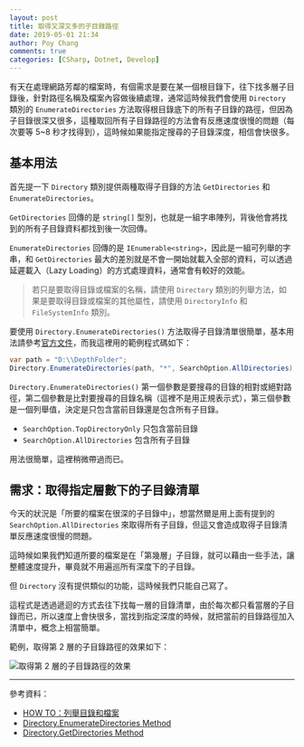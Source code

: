 ```yaml
---
layout: post
title: 取得又深又多的子目錄路徑
date: 2019-05-01 21:34
author: Poy Chang
comments: true
categories: [CSharp, Dotnet, Develop]
---
```


有天在處理網路芳鄰的檔案時，有個需求是要在某一個根目錄下，往下找多層子目錄後，針對路徑名稱及檔案內容做後續處理，通常這時候我們會使用 `Directory` 類別的 `EnumerateDirectories` 方法取得根目錄底下的所有子目錄的路徑，但因為子目錄很深又很多，這種取回所有子目錄路徑的方法會有反應速度很慢的問題（每次要等 5~8 秒才找得到），這時候如果能指定搜尋的子目錄深度，相信會快很多。

## 基本用法

首先提一下 `Directory` 類別提供兩種取得子目錄的方法 `GetDirectories` 和 `EnumerateDirectories`。

`GetDirectories` 回傳的是 `string[]` 型別，也就是一組字串陣列，背後他會將找到的所有子目錄資料都找到後一次回傳。

`EnumerateDirectories` 回傳的是 `IEnumerable<string>`，因此是一組可列舉的字串，和 `GetDirectories` 最大的差別就是不會一開始就載入全部的資料，可以透過延遲載入（Lazy Loading）的方式處理資料，通常會有較好的效能。

> 若只是要取得目錄或檔案的名稱，請使用 `Directory` 類別的列舉方法，如果是要取得目錄或檔案的其他屬性，請使用 `DirectoryInfo` 和 `FileSystemInfo` 類別。

要使用 `Directory.EnumerateDirectories()` 方法取得子目錄清單很簡單，基本用法請參考[官方文件](https://docs.microsoft.com/zh-tw/dotnet/api/system.io.directory.enumeratedirectories?view=netcore-2.2&WT.mc_id=DT-MVP-5003022)，而我這裡用的範例程式碼如下：

```csharp
var path = "D:\\DepthFolder";
Directory.EnumerateDirectories(path, "*", SearchOption.AllDirectories);
```

`Directory.EnumerateDirectories()` 第一個參數是要搜尋的目錄的相對或絕對路徑，第二個參數是比對要搜尋的目錄名稱（這裡不是用正規表示式），第三個參數是一個列舉值，決定是只包含當前目錄還是包含所有子目錄。

- `SearchOption.TopDirectoryOnly` 只包含當前目錄
- `SearchOption.AllDirectories` 包含所有子目錄

用法很簡單，這裡稍微帶過而已。

## 需求：取得指定層數下的子目錄清單

今天的狀況是「所要的檔案在很深的子目錄中」，想當然爾是用上面有提到的 `SearchOption.AllDirectories` 來取得所有子目錄，但這又會造成取得子目錄清單反應速度很慢的問題。

這時候如果我們知道所要的檔案是在「第幾層」子目錄，就可以藉由一些手法，讓整體速度提升，畢竟就不用遍巡所有深度下的子目錄。

但 `Directory` 沒有提供類似的功能，這時候我們只能自己寫了。

<script src="https://gist.github.com/poychang/e3c914c1a58d0848d9e33d9d4b004ef4.js"></script>

這程式是透過遞迴的方式去往下找每一層的目錄清單，由於每次都只看當層的子目錄而已，所以速度上會快很多，當找到指定深度的時候，就把當前的目錄路徑加入清單中，概念上相當簡單。

範例，取得第 2 層的子目錄路徑的效果如下：

![取得第 2 層的子目錄路徑的效果](https://i.imgur.com/yg2z7eO.png)

----------

參考資料：

* [HOW TO：列舉目錄和檔案](https://docs.microsoft.com/zh-tw/dotnet/standard/io/how-to-enumerate-directories-and-files?WT.mc_id=DT-MVP-5003022)
* [Directory.EnumerateDirectories Method](https://docs.microsoft.com/zh-tw/dotnet/api/system.io.directory.enumeratedirectories?view=netcore-2.2&WT.mc_id=DT-MVP-5003022)
* [Directory.GetDirectories Method](https://docs.microsoft.com/zh-tw/dotnet/api/system.io.directory.getdirectories?view=netcore-2.2&WT.mc_id=DT-MVP-5003022)
